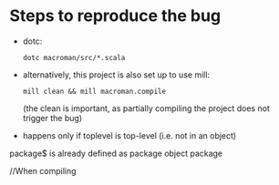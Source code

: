 # Steps to reproduce the bug

- dotc:

  ```
  dotc macroman/src/*.scala
  ```


- alternatively, this project is also set up to use mill:

  ```
  mill clean && mill macroman.compile
  ```

  (the clean is important, as partially compiling the project does not trigger the bug)





- happens only if toplevel is top-level (i.e. not in an object)


package$ is already defined as package object package

//When compiling 
